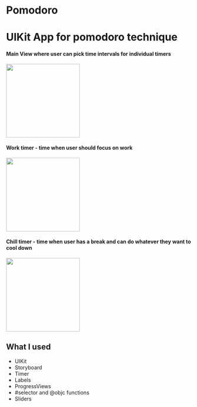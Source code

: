 # Pomodoro
<h1>UIKit App for pomodoro technique</h1>

<div>
<h4>Main View where user can pick time intervals for individual timers</h4>
<img src="https://user-images.githubusercontent.com/46940455/122203217-1c4e9a00-ce9e-11eb-8c10-e033d9ac995a.png" width="200">
  
<h4>Work timer - time when user should focus on work</h4>
<img src="https://user-images.githubusercontent.com/46940455/122203301-2ec8d380-ce9e-11eb-839e-9692c78abe18.png" width="200">

  <h4>Chill timer - time when user has a break and can do whatever they want to cool down</h4>
  <img src="https://user-images.githubusercontent.com/46940455/122203403-4a33de80-ce9e-11eb-9754-fbe46ecd452f.png" width="200">
</div>

<h2>What I used</h2>
<ul>
  <li>UIKit</li>
  <li>Storyboard</li>
  <li>Timer</li>
  <li>Labels</li>
  <li>ProgressViews</li>
  <li>#selector and @objc functions</li>
  <li>Sliders</li>
</ul>
